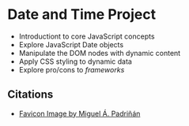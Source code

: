 # Date and Time Project

* Introductiont to core JavaScript concepts
* Explore JavaScript Date objects
* Manipulate the DOM nodes with dynamic content
* Apply CSS styling to dynamic data
* Explore pro/cons to _frameworks_

## Citations
* [Favicon Image by Miguel Á. Padriñán](https://www.pexels.com/photo/photo-of-golden-cogwheel-on-black-background-3785930/)
